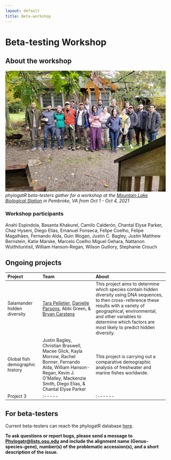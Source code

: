 ```yaml
---
layout: default
title: Beta-workshop
---
```


# Beta-testing Workshop

## About the workshop
![workshop](/assets/images/workshop.jpg)
*phylogatR beta-testers gather for a workshop at the [Mountain Lake Biological Station](https://mlbs.virginia.edu/) in Pembroke, VA from Oct 1 - Oct 4, 2021*

### Workshop participants
Anahi Espindola,
Basanta Khakurel,
Camilo Calderón,
Chantal Elyse Parker,
Chaz Hyseni,
Diego Elías,
Emanuel Fonseca,
Felipe Coelho,
Felipe Magalhães,
Fernando Alda,
Guin Wogan,
Justin C. Bagley,
Justin Matthew Bernstein,
Katie Marske,
Marcelo Coelho Miguel Gehara,
Nattanon Wutthituntisil,
William Hanson-Regan,
Wilson Guillory,
Stephanie Crouch

## Ongoing projects

| Project  | Team  | About |
| :----  | :-----  | :------ |
| Salamander hidden diversity | [Tara Pelletier](https://sites.google.com/site/taraapelletier/), [Danielle Parsons](https://www.daniellejparsons.com), Abbi Green, & [Bryan Carstens](https://carstenslab.osu.edu/index.html)  | This project aims to determine which species contain hidden diversity using DNA sequences, to then cross-reference these results with a variety of geographical, environmental, and other variables to determine which factors are most likely to predict hidden diversity. |
| Global fish demographic history  | Justin Bagley, Christian Braswell, Macee Glick, Kayla Morrow, Rachel Bonner, Fernando Alda, William Hanson-Regan, Kevin J. O'Malley, Mackenzie Smith, Diego Elias, & Chantal Elyse Parker | This project is carrying out a comparative demographic analysis of freshwater and marine fishes worldwide. |
| Project 3  | :-----  | :------ |


## For beta-testers

Current beta-testers can reach the phylogatR database [here](https://phylogatr.osc.edu).

**To ask questions or report bugs, please send a message to Phylogatr@lists.osu.edu and include the alignment name (Genus-species-gene), number(s) of the problematic accession(s), and a short description of the issue.**

